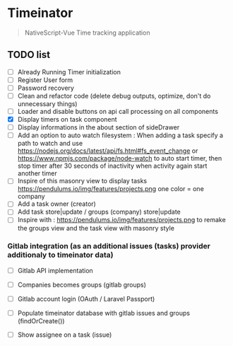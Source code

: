 # Timeinator

> NativeScript-Vue Time tracking application

## TODO list
 - [ ] Already Running Timer initialization
 - [ ] Register User form
 - [ ] Password recovery
 - [ ] Clean and refactor code (delete debug outputs, optimize, don't do unnecessary things)
 - [ ] Loader and disable buttons on api call processing on all components
 - [X] Display timers on task component
 - [ ] Display informations in the about section of sideDrawer
 - [ ] Add an option to auto watch filesystem : When adding a task specify a path to watch and use https://nodejs.org/docs/latest/api/fs.html#fs_event_change or https://www.npmjs.com/package/node-watch to auto start timer, then stop timer after 30 seconds of inactivity when activity again start another timer
 - [ ] Inspire of this masonry view to display tasks https://pendulums.io/img/features/projects.png one color = one company
 - [ ] Add a task owner (creator)
 - [ ] Add task store|update / groups (company) store|update
 - [ ] Inspire with : https://pendulums.io/img/features/projects.png to remake the groups view and the task view with masonry style

### Gitlab integration (as an additional issues (tasks) provider additionaly to timeinator data)
 - [ ] Gitlab API implementation
 - [ ] Companies becomes groups (gitlab groups)
 - [ ] Gitlab account login (OAuth / Laravel Passport)
 - [ ] Populate timeinator database with gitlab issues and groups (findOrCreate())
 - [ ] Show assignee on a task (issue)

